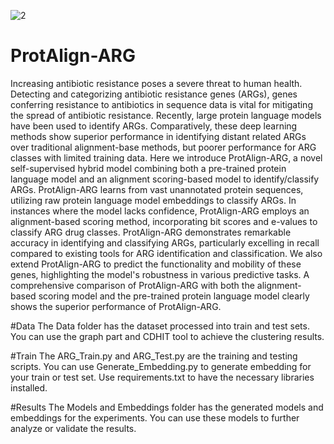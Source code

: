 
![2](https://github.com/Shafayat115/ProtAlign-ARG/assets/94142950/b7d433b8-ac87-4ef9-92fd-5f7afb8350f7)
# ProtAlign-ARG
Increasing antibiotic resistance poses a severe threat to human health. Detecting and categorizing antibiotic resistance genes (ARGs), genes conferring resistance to antibiotics in sequence data is vital for mitigating the spread of antibiotic resistance. Recently, large protein language models have been used to identify ARGs. Comparatively, these deep learning methods show superior performance in identifying distant related ARGs over traditional alignment-base methods, but poorer performance for ARG classes with limited training data. Here we introduce ProtAlign-ARG,
a novel self-supervised hybrid model combining both a pre-trained protein language model and an alignment scoring-based model to identify/classify ARGs. 
ProtAlign-ARG learns from vast unannotated protein sequences, utilizing raw protein language model embeddings to classify ARGs. In instances where the model lacks confidence, 
ProtAlign-ARG 
employs an alignment-based scoring method, incorporating bit scores and e-values to classify ARG drug classes. ProtAlign-ARG demonstrates remarkable accuracy in identifying and classifying ARGs, particularly excelling in recall compared to existing tools for ARG identification and classification. We also extend ProtAlign-ARG
to predict the functionality and mobility of these genes, highlighting the model's robustness in various predictive tasks. 
A comprehensive comparison of  ProtAlign-ARG with both the alignment-based scoring model
and the pre-trained protein language model clearly shows the superior performance of ProtAlign-ARG.

#Data
The Data folder has the dataset processed into train and test sets. You can use the graph part and CDHIT tool to achieve the clustering results.

#Train
The ARG_Train.py and ARG_Test.py are the training and testing scripts. You can use Generate_Embedding.py to generate embedding for your train or test set. Use requirements.txt to have the necessary libraries installed. 

#Results
The Models and Embeddings folder has the generated models and embeddings for the experiments. You can use these models to further analyze or validate the results.
